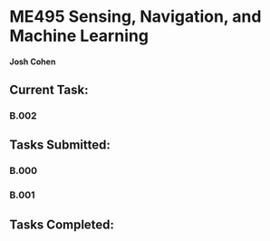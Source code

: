 # ME495 Sensing, Navigation, and Machine Learning
#### Josh Cohen

## Current Task:
### B.002

## Tasks Submitted:
### B.000
### B.001

## Tasks Completed:
